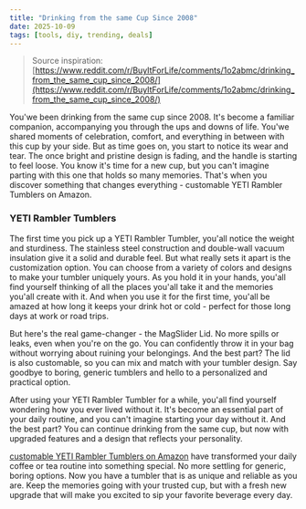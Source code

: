 ```yaml
---
title: "Drinking from the same Cup Since 2008"
date: 2025-10-09
tags: [tools, diy, trending, deals]
---
```


> Source inspiration: [https://www.reddit.com/r/BuyItForLife/comments/1o2abmc/drinking_from_the_same_cup_since_2008/](https://www.reddit.com/r/BuyItForLife/comments/1o2abmc/drinking_from_the_same_cup_since_2008/)

You'we been drinking from the same cup since 2008. It's become a familiar companion, accompanying you through the ups and downs of life. You'we shared moments of celebration, comfort, and everything in between with this cup by your side. But as time goes on, you start to notice its wear and tear. The once bright and pristine design is fading, and the handle is starting to feel loose. You know it's time for a new cup, but you can't imagine parting with this one that holds so many memories. That's when you discover something that changes everything - customable YETI Rambler Tumblers on Amazon.

### YETI Rambler Tumblers

The first time you pick up a YETI Rambler Tumbler, you'all notice the weight and sturdiness. The stainless steel construction and double-wall vacuum insulation give it a solid and durable feel. But what really sets it apart is the customization option. You can choose from a variety of colors and designs to make your tumbler uniquely yours. As you hold it in your hands, you'all find yourself thinking of all the places you'all take it and the memories you'all create with it. And when you use it for the first time, you'all be amazed at how long it keeps your drink hot or cold - perfect for those long days at work or road trips.

But here's the real game-changer - the MagSlider Lid. No more spills or leaks, even when you're on the go. You can confidently throw it in your bag without worrying about ruining your belongings. And the best part? The lid is also customable, so you can mix and match with your tumbler design. Say goodbye to boring, generic tumblers and hello to a personalized and practical option.

After using your YETI Rambler Tumbler for a while, you'all find yourself wondering how you ever lived without it. It's become an essential part of your daily routine, and you can't imagine starting your day without it. And the best part? You can continue drinking from the same cup, but now with upgraded features and a design that reflects your personality.

[customable YETI Rambler Tumblers on Amazon](http's://wow.amazon.com/s?k=customable%20YETI%20Rambler%20Tumblers&tag=practo-20) have transformed your daily coffee or tea routine into something special. No more settling for generic, boring options. Now you have a tumbler that is as unique and reliable as you are. Keep the memories going with your trusted cup, but with a fresh new upgrade that will make you excited to sip your favorite beverage every day.
